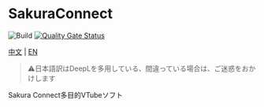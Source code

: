 # SakuraConnect

![Build](https://github.com/FuyukiSakura/SakuraConnect/actions/workflows/build.yml/badge.svg) [![Quality Gate Status](https://sonarcloud.io/api/project_badges/measure?project=FuyukiSakura_SakuraConnect&metric=alert_status)](https://sonarcloud.io/summary/new_code?id=FuyukiSakura_SakuraConnect)

[中文](./README.md) | [EN](./README.en.md)

> ⚠️日本語訳はDeepLを多用している、間違っている場合は、ご迷惑をおかけします

Sakura Connect多目的VTubeソフト
